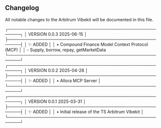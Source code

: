 ## Changelog

All notable changes to the Arbitrum Vibekit will be documented in this file.

┌──────────────────────────────────────────────────────┐
│ VERSION 0.0.3                             2025-06-15 │
├──────────────────────────────────────────────────────┤
│ ✨ ADDED                                             │
│ • Compound Finance Model Context Protocol (MCP)      │
│   - Supply, borrow, repay, getMarketData
└──────────────────────────────────────────────────────┘
┌──────────────────────────────────────────────────────┐
│ VERSION 0.0.2                             2025-04-28 │
├──────────────────────────────────────────────────────┤
│ ✨ ADDED                                             │
│ • Allora MCP Server                                  │
└──────────────────────────────────────────────────────┘
┌──────────────────────────────────────────────────────┐
│ VERSION 0.0.1                             2025-03-31 │
├──────────────────────────────────────────────────────┤
│ ✨ ADDED                                             │
│ • Initial release of the TS Arbitrum Vibekit         │
└──────────────────────────────────────────────────────┘
